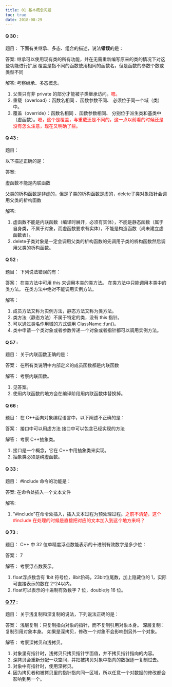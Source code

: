 ```yaml
---
title: 01 基本概念问题
toc: true
date: 2018-08-29
---
```



#### Q 30 :

题目：
下面有关继承、多态、组合的描述，说法**错误**的是：

答案:
继承可以使用现有类的所有功能，并在无需重新编写原来的类的情况下对这些功能进行扩展
覆盖是指不同的函数使用相同的函数名，但是函数的参数个数或类型不同

解答:
考察继承、多态概念。
1. 父类只有非 private 的部分才能被子类继承访问。<span style="color:red;">嗯。</span>
2. 重载（overload）：函数名相同 、函数参数不同、 必须位于同一个域（类）中。
3. 覆盖（override）：函数名相同 、函数参数相同、 分别位于派生类和基类中（虚函数）。<span style="color:red;">嗯，这个是覆盖，与重载还是不同的，这一点以前看的时候还是没有怎么注意，现在又明确了些。</span>





#### Q 43 :

题目：

以下描述正确的是：

答案:

虚函数不能是内联函数

父类的析构函数是非虚的，但是子类的析构函数是虚的，delete子类对象指针会调用父类的析构函数

解答:
1. 虚函数不能是内联函数（编译时展开，必须有实体），不能是静态函数（属于自身类，不属于对象，而虚函数要求有实体），不能是构造函数（尚未建立虚函数表）。
2. delete子类对象是一定会调用父类的析构函数的先调用子类的析构函数然后调用父类的析构函数。

#### Q 52 :

题目：
下列说法错误的有：

答案：
在类方法中可用 this 来调用本类的类方法。
在类方法中只能调用本类中的类方法。
在类方法中绝对不能调用实例方法。

解答：
1. 成员方法又称为实例方法，静态方法又称为类方法。
2. 类方法（静态方法）不属于特定的类，没有 this 指针。
3. 可以通过类名作用域的方式调用 ClassName::fun()。
4. 类中申请一个类对象或者参数传递一个对象或者指针都可以调用实例方法。





#### Q 57 :

题目：
关于内联函数正确的是：

答案：
在所有类说明中内部定义的成员函数都是内联函数

解答：
考察内联函数。
1. 见答案。
2. 使用内联函数的地方会在编译阶段用内联函数体替换掉。



#### Q 66 :

题目：
在 C++面向对象编程语言中，以下阐述不正确的是：

答案：
接口中可以用虚方法
接口中可以包含已经实现的方法

解答：
考察 C++抽象类。
1. 接口是一个概念，它在 C++中用抽象类来实现。
2. 抽象类必须是纯虚函数。


#### Q 33 :

题目：
#include 命令的功能是：

答案:
在命令处插入一个文本文件

解答:
1. "#include"在命令处插入，插入文本过程为预处理过程。<span style="color:red;">之前不清楚，这个 #include 在处理的时候是直接把对应的文本加入到这个地方来吗？</span>








#### Q 73 :

题目：
C++ 中 32 位单精度浮点数能表示的十进制有效数字是多少位：

答案：
7

解答：
考察浮点数表示。
1. float浮点数含有 1bit 符号位，8bit阶码，23bit位尾数，加上隐藏位的 1，实际可直接表示的数在 2^24以内。
2. float可以表示的十进制有效数字 7 位，double为 16 位。





#### [Q 77](http://www.cnblogs.com/always-chang/p/6107437.html) :

题目：
关于浅复制和深复制的说法，下列说法正确的是：

答案：
浅层复制：只复制指向对象的指针，而不复制引用对象本身。
深层复制：复制引用对象本身。
如果是深拷贝，修改一个对象不会影响到另外一个对象。

解答：
考察深拷贝和浅拷贝。
1. 对象里有指针时，浅拷贝只拷贝指针字面值，并不拷贝指针指向的内容。
2. 深拷贝会重新分配一块空间，并把被拷贝对象中指向的数据逐一复制过去。
3. 对象中有指针时，使用深拷贝。
4. 因为拷贝者和被拷贝里的指针指向同一区域，所以任意一个对数据的修改都会影响到另一个。

